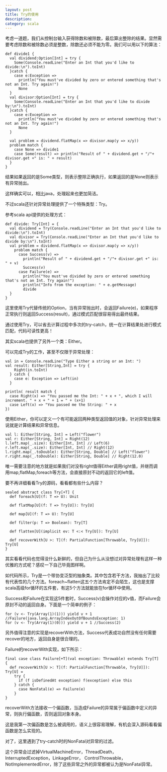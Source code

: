 ```yaml
---
layout: post
title: Try的使用
description: 
category: scala
---
```


考虑一道题，我们从控制台输入获得除数和被除数，最后算出整除的结果。显然需要考虑除数和被除数必须是整数，除数还必须不能为零。我们可以用以下的算法：

	def divide1 {
	  val dividend:Option[Int] = try {
    	Some(Console.readLine("Enter an Int that you'd like to divide:\n").toInt)
	  }catch {
    	case e:Exception =>
	      println("You must've divided by zero or entered something that's not an Int. Try again!")
	      None	
	  }
	  val divisor:Option[Int] = try {
	    Some(Console.readLine("Enter an Int that you'd like to divide by:\n").toInt)
	  }catch {
	    case e:Exception =>
	      println("You must've divided by zero or entered something that's not an Int. Try again!")
	      None
	  }
	  
	  val problem = dividend.flatMap(x => divisor.map(y => x/y))
	  problem match {
	    case None => divide1
	    case Some(result) => println("Result of " + dividend.get + "/"+ divisor.get +" is: " + result) 
	  }
	}

结果如果返回的是Some类型，则表示整除正确执行，如果返回的是None则表示有异常抛出。

这样确实可以，相比java，处理起来也更加简洁。

不过scala还针对异常处理提供了一个特殊类型：Try。

参考scala api提供的处理方式：

	def divide: Try[Int] = {
	  val dividend = Try(Console.readLine("Enter an Int that you'd like to divide:\n").toInt)
	  val divisor = Try(Console.readLine("Enter an Int that you'd like to divide by:\n").toInt)
	  val problem = dividend.flatMap(x => divisor.map(y => x/y))
		problem match {
		  case Success(v) =>
		    println("Result of " + dividend.get + "/"+ divisor.get +" is: " + v)
		    Success(v)
    	  case Failure(e) =>
	        println("You must've divided by zero or entered something that's not an Int. Try again!")
      		println("Info from the exception: " + e.getMessage)
	        divide
	  }
	}	


这里使用Try代替传统的Option，当有异常抛出时，会返回Failure(e)，如果程序正常执行则返回Success(result)，通过模式匹配很容易得出最终结果。

通过使用Try，可以省去计算过程中多次的try-catch，统一在计算结果处进行模式匹配，代码可读性更高！

其实scala也提供了另外一个类：Either。

可以完成Try的工作，甚至不仅限于异常处理：

	val in = Console.readLine("Type Either a string or an Int: ")
	val result: Either[String,Int] = try {
	    Right(in.toInt)
	  } catch {
	    case e: Exception => Left(in)
      }

	println( result match {
	  case Right(x) => "You passed me the Int: " + x + ", which I will increment. " + x + " + 1 = " + (x+1)
	  case Left(x) => "You passed me the String: " + x
	})

使用Either，你可以定义一个有可能返回两种类型返回值的对象，针对异常处理来说就是计算结果和异常信息。

	val l: Either[String, Int] = Left("flower")
	val r: Either[String, Int] = Right(12)
	l.left.map(_.size): Either[Int, Int] // Left(6)
	r.left.map(_.size): Either[Int, Int] // Right(12)
	l.right.map(_.toDouble): Either[String, Double] // Left("flower")
	r.right.map(_.toDouble): Either[String, Double] // Right(12.0)
	
唯一需要注意的地方就是如果我们对没有right值得Either调用right值，并继而调用map,flatMap,foreach等方法，会直接原封不动的返回它的left值。

要不再详细看看Try的源码，看看都有些什么内容？

	sealed abstract class Try[+T] {
	  def foreach[U](f: T => U): Unit

	  def flatMap[U](f: T => Try[U]): Try[U]

	  def map[U](f: T => U): Try[U]
	  
	  def filter(p: T => Boolean): Try[T]

	  def flatten[U](implicit ev: T <:< Try[U]): Try[U]
	  
	  def recoverWith[U >: T](f: PartialFunction[Throwable, Try[U]]): Try[U]
	}

其实看看代码也觉得没什么新鲜的，但自己为什么从没想过对异常处理有这样一种优雅的方式呢？感叹一下自己毕竟图样啊。

如代码所示，Try是一个带协变泛型的抽象类。其中包含若干方法，我抽出了比较有代表性的几个方法。foreach~flatten这五个方法肯定不会陌生，这也是支撑scala高级for循环的五件套，有这5个方法就能放在for循环中使用。

Success和Failure在实现这5件套时，Success(v)会操作对应的v值，而Failure会原封不动的返回自身。下面是一个简单的例子：

	for (v <- Try(Array(1)(1))) yield v + 1 //Failure(java.lang.ArrayIndexOutOfBoundsException: 1)
	for (v <- Try(Array(1)(0))) yield v + 1 //Success(2)

另外值得注意的实现是recoverWith方法，Success代表成功自然没有任何需要recover的地方，返回自身是很合理的。

Failure的recoverWith实现，如下所示：

	final case class Failure[+T](val exception: Throwable) extends Try[T] {
	  def recoverWith[U >: T](f: PartialFunction[Throwable, Try[U]]): Try[U] =
    	try {
	      if (f isDefinedAt exception) f(exception) else this
	    } catch {
	      case NonFatal(e) => Failure(e)
	    }
	}
	
    
recoverWith方法接收一个偏函数，当造成Failure的异常属于偏函数中定义的异常，则执行偏函数，否则返回对象本身。

这是我第一次偏函数是怎么被调用的，语义上很容易理解，有机会深入源码看看偏函数是怎么实现的。

对了，这里遇到了try-catch时的NonFatal对异常的过滤。

这个异常会过滤掉VirtualMachineError，ThreadDeath，InterruptedException，LinkageError， ControlThrowable，NotImplementedError，除了这些异常之外的异常都被认为是NonFatal异常。

